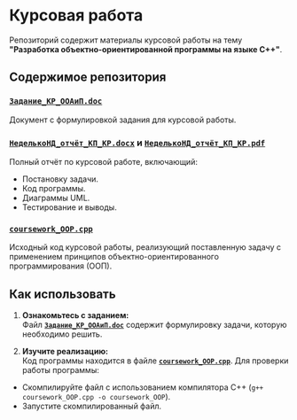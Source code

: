 # Курсовая работа

Репозиторий содержит материалы курсовой работы на тему **"Разработка объектно-ориентированной программы на 
языке С++"**.  

## Содержимое репозитория

### [**`Задание_КР_ООАиП.doc`**](./Задание_КР_ООАиП.doc)  
Документ с формулировкой задания для курсовой работы.  

### [**`НеделькоНД_отчёт_КП_КР.docx`**](./НеделькоНД_отчёт_КП_КР.docx) и [**`НеделькоНД_отчёт_КП_КР.pdf`**](./НеделькоНД_отчёт_КП_КР.pdf)  
Полный отчёт по курсовой работе, включающий:  
- Постановку задачи.  
- Код программы.  
- Диаграммы UML.  
- Тестирование и выводы.  

### [**`coursework_OOP.cpp`**](./coursework_OOP.cpp)  
Исходный код курсовой работы, реализующий поставленную задачу с применением принципов объектно-ориентированного программирования (ООП).  

## Как использовать

1. **Ознакомьтесь с заданием:**  
Файл [**`Задание_КР_ООАиП.doc`**](./Задание_КР_ООАиП.doc) содержит формулировку задачи, которую необходимо решить.  

2. **Изучите реализацию:**  
Код программы находится в файле [**`coursework_OOP.cpp`**](./coursework_OOP.cpp). Для проверки работы программы:  
- Скомпилируйте файл с использованием компилятора C++ (`g++ coursework_OOP.cpp -o coursework_OOP`).  
- Запустите скомпилированный файл.